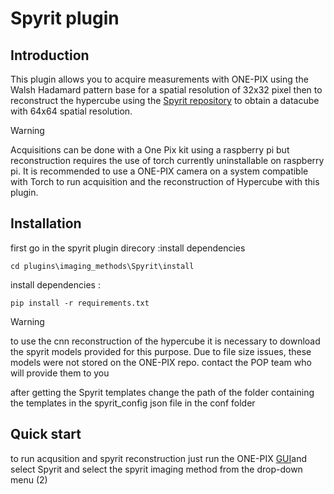 

# Spyrit plugin #

## Introduction 

This plugin allows you to acquire measurements with ONE-PIX using the Walsh Hadamard pattern base for a spatial resolution of  32x32 pixel  then to reconstruct the hypercube using the [Spyrit repository](https://github.com/openspyrit/spyrit) to obtain a datacube with 64x64 spatial resolution. 

> [!WARNING]  
> Acquisitions can be done with a One Pix kit using a raspberry pi but reconstruction requires the use of torch currently uninstallable on raspberry pi. 
>It is recommended to use a ONE-PIX camera on a system compatible with Torch to run acquisition and the reconstruction of Hypercube with this plugin.


## Installation 


first go in the spyrit plugin direcory :install dependencies  
```
cd plugins\imaging_methods\Spyrit\install
```
install dependencies  :

```
pip install -r requirements.txt
```
> [!WARNING] 
>to use the cnn reconstruction of the hypercube it is necessary to download the spyrit models provided for this purpose. Due to file size issues, these models were not stored on the ONE-PIX repo. contact the POP team who will provide them to you

after getting the Spyrit templates change the path of the folder containing the templates in the spyrit_config json file in the conf folder


## Quick start 

to run acqusition and spyrit reconstruction just run the ONE-PIX [GUI](https://github.com/PhotonicsOpenProjects/ONE-PIX/wiki/5.-FIS-interface-user-manual)and select Spyrit 
 and select the spyrit imaging method from the drop-down menu (2) 


